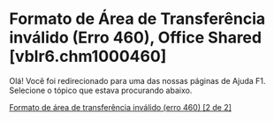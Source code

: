 
# Formato de Área de Transferência inválido (Erro 460), Office Shared [vblr6.chm1000460]

Olá! Você foi redirecionado para uma das nossas páginas de Ajuda F1. Selecione o tópico que estava procurando abaixo.

[Formato de área de transferência inválido (erro 460) [2 de 2]](http://msdn.microsoft.com/library/48fdfbac-357c-e4c6-0711-e26e4eb113ee%28Office.15%29.aspx)
